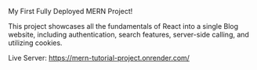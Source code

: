 My First Fully Deployed MERN Project!

This project showcases all the fundamentals of React into a single Blog website, including authentication, search features, server-side calling, and utilizing cookies.

Live Server: https://mern-tutorial-project.onrender.com/
